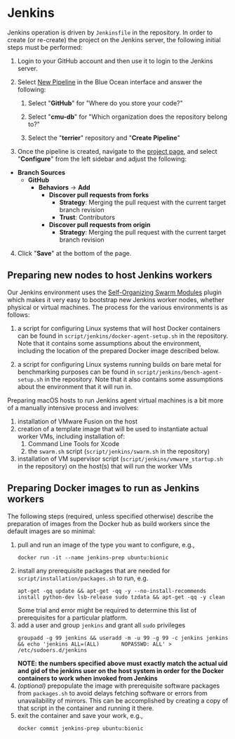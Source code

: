 # Jenkins

Jenkins operation is driven by `Jenkinsfile` in the repository.  In order to create (or re-create) the project on the Jenkins server, the following initial steps must be performed:

1. Login to your GitHub account and then use it to login to the Jenkins server.

1. Select [New Pipeline](http://jenkins.db.cs.cmu.edu:8080/blue/organizations/jenkins/create-pipeline) in the Blue Ocean interface and answer the following:

   1. Select "**GitHub**" for "Where do you store your code?"

   1. Select "**cmu-db**" for "Which organization does the repository belong to?"

   1. Select the "**terrier**" repository and "**Create Pipeline**"

1. Once the pipeline is created, navigate to the [project page](http://jenkins.db.cs.cmu.edu:8080/job/terrier/), and select "**Configure**" from the left sidebar and adjust the following:

* **Branch Sources**
   * **GitHub**
      * **Behaviors** -> **Add**
         * **Discover pull requests from forks**
            * **Strategy**: Merging the pull request with the current target branch revision
            * **Trust**: Contributors
         * **Discover pull requests from origin**
            * **Strategy**: Merging the pull request with the current target branch revision

4. Click "**Save**" at the bottom of the page.

## Preparing new nodes to host Jenkins workers
Our Jenkins environment uses the [Self-Organizing Swarm Modules](https://plugins.jenkins.io/swarm) plugin which makes it very easy to bootstrap new Jenkins worker nodes, whether physical or virtual machines.  The process for the various environments is as follows:

1. a script for configuring Linux systems that will host Docker containers can be found in `script/jenkins/docker-agent-setup.sh` in the repository.  Note that it contains some assumptions about the environment, including the location of the prepared Docker image described below.

1. a script for configuring Linux systems running builds on bare metal for benchmarking purposes can be found in `script/jenkins/bench-agent-setup.sh` in the repository.  Note that it also contains some assumptions about the environment that it will run in.

Preparing macOS hosts to run Jenkins agent virtual machines is a bit more of a manually intensive process and involves:
1. installation of VMware Fusion on the host
1. creation of a template image that will be used to instantiate actual worker VMs, including installation of:
   1. Command Line Tools for Xcode
   1. the `swarm.sh` script (`script/jenkins/swarm.sh` in the repository)
1. installation of VM supervisor script (`script/jenkins/vmware_startup.sh` in the repository) on the host(s) that will run the worker VMs


## Preparing Docker images to run as Jenkins workers
The following steps (required, unless specified otherwise) describe the preparation of images from the Docker hub as build workers since the default images are so minimal:

1. pull and run an image of the type you want to configure, e.g.,
   ```
   docker run -it --name jenkins-prep ubuntu:bionic
   ```
1. install any prerequisite packages that are needed for `script/installation/packages.sh` to run, e.g.
   ```
   apt-get -qq update && apt-get -qq -y --no-install-recommends install python-dev lsb-release sudo tzdata && apt-get -qq -y clean
   ```
   Some trial and error might be required to determine this list of prerequisites for a particular platform.
1. add a user and group `jenkins` and grant all `sudo` privileges
   ```
   groupadd -g 99 jenkins && useradd -m -u 99 -g 99 -c jenkins jenkins && echo 'jenkins ALL=(ALL)       NOPASSWD: ALL' > /etc/sudoers.d/jenkins
   ```
   **NOTE: the numbers specified above must exactly match the actual uid and gid of the jenkins user on the host system in order for the Docker containers to work when invoked from Jenkins**
1. *(optional)* prepopulate the image with prerequisite software packages from `packages.sh` to avoid delays fetching software or errors from unavailability of mirrors.  This can be accomplished by creating a copy of that script in the container and running it there.
1. exit the container and save your work, e.g.,
   ```
   docker commit jenkins-prep ubuntu:bionic
   ```
